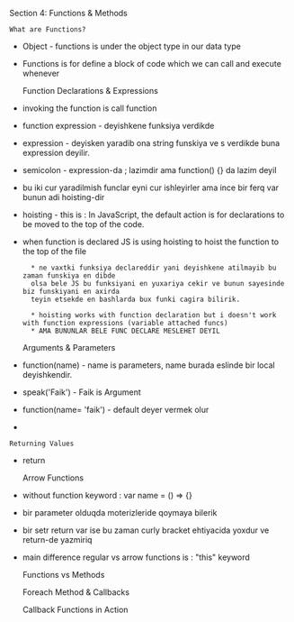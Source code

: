 Section 4: Functions & Methods

    What are Functions?

* Object - functions is under the object type in our data type
* Functions is for define a block of code which we can  call and execute whenever 


    Function Declarations & Expressions

* invoking the function is call function
* function expression - deyishkene funksiya verdikde
* expression - deyisken yaradib ona string funskiya ve s verdikde buna expression deyilir.
* semicolon - expression-da ; lazimdir ama function() {} da lazim deyil
* bu iki cur yaradilmish funclar eyni cur ishleyirler ama ince bir ferq var bunun adi hoisting-dir
* hoisting - this is : In JavaScript, the default action is for declarations to be moved to the top of the code.
* when function is declared JS is using hoisting to hoist the function to the top of the file

        * ne vaxtki funksiya declareddir yani deyishkene atilmayib bu zaman funskiya en dibde 
        olsa bele JS bu funksiyani en yuxariya cekir ve bunun sayesinde biz funskiyani en axirda 
        teyin etsekde en bashlarda bux funki cagira bilirik.

        * hoisting works with function declaration but i doesn't work with function expressions (variable attached funcs)
        * AMA BUNUNLAR BELE FUNC DECLARE MESLEHET DEYIL
  

    Arguments & Parameters

* function(name) - name is parameters, name burada eslinde bir local deyishkendir.
* speak('Faik') - Faik is Argument
* function(name= 'faik') - default deyer vermek olur
* 
    

    Returning Values

* return


    Arrow Functions

* without function keyword : var name = () => {}
* bir parameter olduqda moterizleride qoymaya bilerik
* bir setr return var ise bu zaman curly bracket ehtiyacida yoxdur
  ve return-de yazmiriq 
* main difference regular vs arrow functions is : "this" keyword
    
    Functions vs Methods
    
    Foreach Method & Callbacks
    
    Callback Functions in Action
